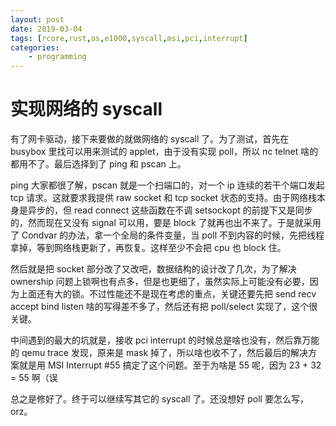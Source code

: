 ```yaml
---
layout: post
date: 2019-03-04
tags: [rcore,rust,os,e1000,syscall,msi,pci,interrupt]
categories:
    - programming
---
```


# 实现网络的 syscall

有了网卡驱动，接下来要做的就做网络的 syscall 了。为了测试，首先在 busybox 里找可以用来测试的 applet，由于没有实现 poll，所以 nc telnet 啥的都用不了。最后选择到了 ping 和 pscan 上。

ping 大家都很了解，pscan 就是一个扫端口的，对一个 ip 连续的若干个端口发起 tcp 请求。这就要求我提供 raw socket 和 tcp socket 状态的支持。由于网络栈本身是异步的，但 read connect 这些函数在不调 setsockopt 的前提下又是同步的，然而现在又没有 signal 可以用，要是 block 了就再也出不来了。于是就采用了 Condvar 的办法，拿一个全局的条件变量，当 poll 不到内容的时候，先把线程拿掉，等到网络栈更新了，再恢复。这样至少不会把 cpu 也 block 住。

然后就是把 socket 部分改了又改吧，数据结构的设计改了几次，为了解决 ownership 问题上锁啊也有点多，但是也更细了，虽然实际上可能没有必要，因为上面还有大的锁。不过性能还不是现在考虑的重点，关键还要先把 send recv accept bind listen 啥的写得差不多了，然后还有把 poll/select 实现了，这个很关键。

中间遇到的最大的坑就是，接收 pci interrupt 的时候总是啥也没有，然后靠万能的 qemu trace 发现，原来是 mask 掉了，所以啥也收不了，然后最后的解决方案就是用 MSI Interrupt #55 搞定了这个问题。至于为啥是 55 呢，因为 23 + 32 = 55 啊（误

总之是修好了。终于可以继续写其它的 syscall 了。还没想好 poll 要怎么写，orz。
